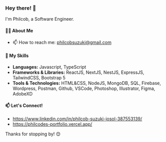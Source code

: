 ### Hey there! 👋

I'm Philcob, a Software Engineer.

#### 👨‍💻 About Me
- 📫 How to reach me: philcobsuzuki@gmail.com

#### 🚀 My Skills

- **Languages:** Javascript, TypeScript
- **Frameworks & Libraries:** ReactJS, NextJS, NestJS, ExpressJS, TailwindCSS, Bootstrap 5
- **Tools & Technologies:** HTML&CSS, NodeJS, MongoDB, SQL, Firebase, Wordpress, Postman, Github, VSCode, Photoshop, Illustrator, Figma, AdobeXD

#### 📫 Let's Connect!

- https://www.linkedin.com/in/philcob-suzuki-josol-387553139/
- https://philcodes-portfolio.vercel.app/

Thanks for stopping by! 😊

